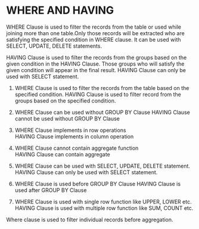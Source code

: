 # WHERE AND HAVING

WHERE Clause is used to filter the records from the table or used while joining more than one table.Only those records will be extracted who are satisfying the specified condition in WHERE clause. It can be used with SELECT, UPDATE, DELETE statements. 

HAVING Clause is used to filter the records from the groups based on the given condition in the HAVING Clause. Those groups who will satisfy the given condition will appear in the final result. HAVING Clause can only be used 
with SELECT statement. 

1.	WHERE Clause is used to filter the records from the table based on the specified condition.	HAVING Clause is used to filter record from the groups based on the specified condition.  

2.	WHERE Clause can be used without GROUP BY Clause
	HAVING Clause cannot be used without GROUP BY Clause

3.	WHERE Clause implements in row operations  
	HAVING Clause implements in column operation

4.	WHERE Clause cannot contain aggregate function  
	HAVING Clause can contain aggregate 

5.	WHERE Clause can be used with SELECT, UPDATE, DELETE statement.  
	HAVING Clause can only be used with SELECT statement.

6.	WHERE Clause is used before GROUP BY Clause
	HAVING Clause is used after GROUP BY Clause

7.	WHERE Clause is used with single row function like UPPER, LOWER etc.
	HAVING Clause is used with multiple row function like SUM, COUNT etc.

Where clause is used to filter individual records before aggregation. 

